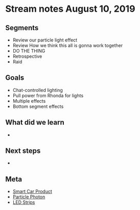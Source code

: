 ---
---

# Stream notes August 10, 2019

## Segments

- Review our particle light effect
- Review How we think this all is gonna work together
- DO THE THING
- Retrospective
- Raid

## Goals

- Chat-controlled lighting
- Pull power from Rhonda for lights
- Multiple effects
- Bottom segment effects

## What did we learn

-

## Next steps

-

## Meta

- [Smart Car Product](https://www.amazon.com/gp/product/B07KPZ8RSZ)
- [Particle Photon](https://www.amazon.com/gp/product/B016YNU1A0)
- [LED Strips](https://www.amazon.com/gp/product/B018X04ES2)
